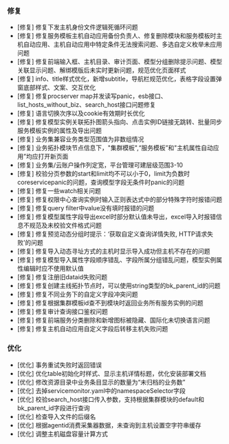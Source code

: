 ### 修复

- [修复] 修复下发主机身份文件逻辑死循环问题
- [修复] 修复服务模板主机自动应用备份负责人、修复删除模块和服务模板时主机自动应用、主机自动应用中特定条件无法搜索问题、多选自定义枚举未应用问题
- [修复] 修复前端输入框、主机目录、审计页面、模型分组删除提示问题、模型关联显示问题、解绑模版后未实时更新问题，规范优化页面样式
- [修复] info、title样式优化，新增subtitle，导航栏规范优化，表格字段设置弹窗底部样式、文案、交互优化
- [修复] 修复procserver map并发读写panic，esb接口、list_hosts_without_biz、search_host接口问题修复
- [修复] 语言切换次序以及cookie有效期时长优化
- [修复] 修复模型实例关联拓扑图箭头指向、点击实例ID链接无跳转、批量同步服务模板实例的属性及导出问题
- [修复] 业务集兼容业务类型范围值为非数组情况
- [修复] 业务拓扑模块节点信息下，"集群模板",“服务模板”和"主机属性自动应用”均应打开新页面
- [修复] 业务集/云账户操作列定宽，平台管理可建层级范围3-10
- [修复] 校验分页参数的start和limit均不可以小于0，limit为负数时coreservicepanic的问题，查询模型字段无条件时panic的问题
- [修复] 修复一些watch相关问题
- [修复] 修复权限中心查询实例时输入正则表达式中的部分特殊字符时报错问题
- [修复] 修复query filter中value没有填时报错的问题
- [修复] 修复模型属性字段导出excel时部分默认值未导出，excel导入时报错信息不规范及未校验文件格式问题
- [修复] 修复预览动态分组时提示：‘获取自定义查询详情失败, HTTP请求失败’的问题
- [修复] 修复导入动态寻址方式的主机时显示导入成功但主机不存在的问题
- [修复] 修复模型导入属性字段顺序错乱、字段所属分组错乱问题，模型实例属性编辑时应不使用默认值
- [修复] 修复注册旧dataid失败问题
- [修复] 修复创建主线拓扑节点时，可以使用string类型的bk_parent_id的问题
- [修复] 修复不同业务下的自定义字段冲突问题
- [修复] 修复根据集群模板id查不到模块时返回业务所有服务实例的问题
- [修复] 修复审计查询接口鉴权问题
- [修复] 修复前端服务分类删除和新增图标被隐藏、国际化未切换语言问题
- [修复] 修复主机自动应用自定义字段后转移主机失败问题

### 优化

- [优化] 事务重试失败时返回错误
- [优化] 优化table初始化时样式、显示主机详情标题，优化安装部署文档
- [优化] 修改资源目录中业务条目显示的数量为“未归档的业务数”
- [优化] 去掉servicemonitor.yaml中的namespaceSelector字段
- [优化] 校验search_host接口传入参数，支持根据集群模块的default和bk_parent_id字段进行查询
- [优化] 检查导入文件的后缀名
- [优化] 根据agentid消费采集器数据，未查询到主机设置空字符串缓存
- [优化] 调整主机磁盘容量计算方式